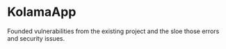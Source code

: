 # KolamaApp
Founded vulnerabilities from the existing project and the sloe those errors and security issues.
